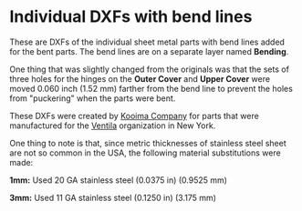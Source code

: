# Individual DXFs with bend lines

These are DXFs of the individual sheet metal parts with bend lines added for the bent parts.  The bend lines are on a separate layer named **Bending**.

One thing that was slightly changed from the originals was that the sets of three holes for the hinges on the **Outer Cover** and **Upper Cover** were moved 0.060 inch (1.52 mm) farther from the bend line to prevent the holes from "puckering" when the parts were bent.

These DXFs were created by [Kooima Company](https://www.kooimacompany.com/) for parts that were manufactured for the [Ventila](https://ventila.org/) organization in New York.

One thing to note is that, since metric thicknesses of stainless steel sheet are not so common in the USA, the following material substitutions were made:

**1mm:** Used 20 GA stainless steel (0.0375 in) (0.9525 mm)

**3mm:** Used 11 GA stainless steel (0.1250 in)	(3.175 mm)